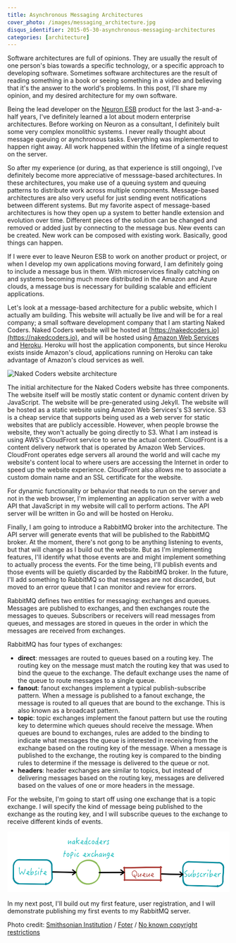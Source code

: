 ```yaml
---
title: Asynchronous Messaging Architectures
cover_photo: /images/messaging_architecture.jpg
disqus_identifier: 2015-05-30-asynchronous-messaging-architectures
categories: [architecture]
---
```

Software architectures are full of opinions. They are usually the
result of one person's bias towards a specific technology, or a
specific approach to developing software. Sometimes software
architectures are the result of reading something in a book or seeing
something in a video and believing that it's the answer to the world's
problems. In this post, I'll share my opinion, and my desired
architecture for my own software.

<!--more-->

Being the lead developer on the [Neuron ESB](http://www.neuronesb.com)
product for the last 3-and-a-half years, I've definitely learned a lot
about modern enterprise architectures. Before working on Neuron as a
consultant, I definitely built some very complex monolithic systems. I
never really thought about message queuing or aynchronous tasks.
Everything was implemented to happen right away. All work happened
within the lifetime of a single request on the server.

So after my experience (or during, as that experience is still
ongoing), I've definitely become more appreciative of messsage-based
architectures. In these architectures, you make use of a queuing system
and queuing patterns to distribute work across multiple components.
Message-based architectures are also very useful for just sending event
notifications between different systems. But my favorite aspect of
message-based architectures is how they open up a system to better
handle extension and evolution over time. Different pieces of the
solution can be changed and removed or added just by connecting to the
message bus. New events can be created. New work can be composed with
existing work. Basically, good things can happen.

If I were ever to leave Neuron ESB to work on another product or
project, or when I develop my own applications moving forward, I am
definitely going to include a message bus in them. With microservices
finally catching on and systems becoming much more distributed in the
Amazon and Azure clouds, a message bus is necessary for building
scalable and efficient applications.

Let's look at a message-based architecture for a public website, which
I actually am building. This website will actually be live and will be
for a real company; a small software development company that I am
starting Naked Coders. Naked Coders website will be hosted at
[https://nakedcoders.io](https://nakedcoders.io), and will be hosted
using [Amazon Web Services](aws.amazon.com) and
[Heroku](https://heroku.com). Heroku will host the application
components, but since Heroku exists inside Amazon's cloud,
applications running on Heroku can take advantage of Amazon's cloud
services as well.

<image class="img-responsive center-block" src="/images/website-architecture.png" alt="Naked Coders website architecture">

The initial architecture for the Naked Coders website has three
components. The website itself will be mostly static content or dynamic
content driven by JavaScript. The website will be pre-generated using
Jekyll. The website will be hosted as a static website using Amazon Web
Services's S3 service. S3 is a cheap service that supports being used
as a web server for static websites that are publicly accessible.
However, when people browse the website, they won't actually be going
directly to S3. What I am instead is using AWS's CloudFront service to
serve the actual content. CloudFront is a content delivery network that
is operated by Amazon Web Services. CloudFront operates edge servers
all around the world and will cache my website's content local to where
users are accessing the Internet in order to speed up the website
experience. CloudFront also allows me to associate a custom domain name
and an SSL certificate for the website.

For dynamic functionality or behavior that needs to run on the server
and not in the web browser, I'm implementing an application server with
a web API that JavaScript in my website will call to perform actions.
The API server will be written in Go and will be hosted on Heroku.

Finally, I am going to introduce a RabbitMQ broker into the
architecture. The API server will generate events that will be
published to the RabbitMQ broker. At the moment, there's not gong to be
anything listening to events, but that will change as I build out the
website. But as I'm implementing features, I'll identify what those
events are and might implement something to actually process the
events. For the time being, I'll publish events and those events will
be quietly discarded by the RabbitMQ broker. In the future, I'll add
something to RabbitMQ so that messages are not discarded, but moved to
an error queue that I can monitor and review for errors.

RabbitMQ defines two entities for messaging: exchanges and queues.
Messages are published to exchanges, and then exchanges route the
messages to queues. Subscribers or receivers will read messages from
queues, and messages are stored in queues in the order in which the
messages are received from exchanges.

RabbitMQ has four types of exchanges:

* **direct**: messages are routed to queues based on a routing key. The
  routing key on the message must match the routing key that was used
  to bind the queue to the exchange. The default exchange uses the name
  of the queue to route messages to a single queue.
* **fanout**: fanout exchanges implement a typical publish-subscribe
  pattern. When a message is published to a fanout exchange, the
  message is routed to all queues that are bound to the exchange. This
  is also known as a broadcast pattern.
* **topic**: topic exchanges implement the fanout pattern but use the
  routing key to determine which queues should receive the message.
  When queues are bound to exchanges, rules are added to the binding to
  indicate what messages the queue is interested in receiving from the
  exchange based on the routing key of the message. When a message is
  published to the exchange, the routing key is compared to the binding
  rules to determine if the message is delivered to the queue or not.
* **headers**: header exchanges are similar to topics, but instead of
  delivering messages based on the routing key, messages are delivered
  based on the values of one or more headers in the message.

For the website, I'm going to start off using one exchange that is a
topic exchange. I will specify the kind of message being published to
the exchange as the routing key, and I will subscribe queues to the
exchange to receive different kinds of events.

<img class="img-responsive center-block" src="/images/website_exchange_queue.png" alt="Website exchange and queues">

In my next post, I'll build out my first feature, user registration,
and I will demonstrate publishing my first events to my RabbitMQ
server.

<div class="cover-photo-credit">
Photo credit: <a href="https://www.flickr.com/photos/smithsonian/2550229291/">Smithsonian Institution</a> / <a href="http://foter.com/">Foter</a> / <a href="http://flickr.com/commons/usage/">No known copyright restrictions</a>
</div>
